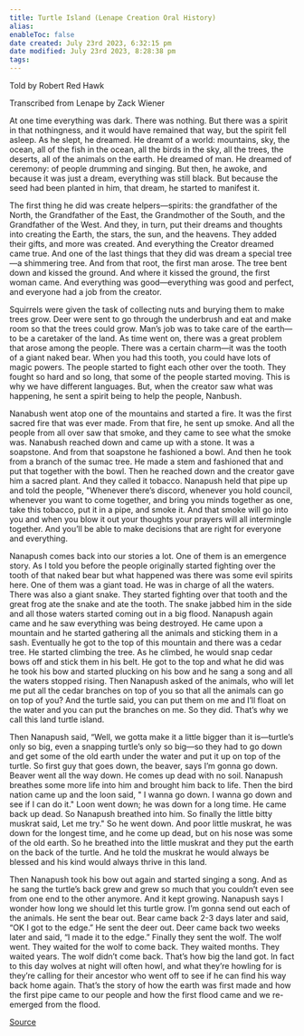 ```yaml
---
title: Turtle Island (Lenape Creation Oral History)
alias: 
enableToc: false
date created: July 23rd 2023, 6:32:15 pm
date modified: July 23rd 2023, 8:28:38 pm
tags: 
---
```

Told by Robert Red Hawk

Transcribed from Lenape by Zack Wiener

At one time everything was dark. There was nothing. But there was a spirit in that nothingness, and it would have remained that way, but the spirit fell asleep. As he slept, he dreamed. He dreamt of a world: mountains, sky, the ocean, all of the fish in the ocean, all the birds in the sky, all the trees, the deserts, all of the animals on the earth. He dreamed of man. He dreamed of ceremony: of people drumming and singing. But then, he awoke, and because it was just a dream, everything was still black. But because the seed had been planted in him, that dream, he started to manifest it.

The first thing he did was create helpers—spirits: the grandfather of the North, the Grandfather of the East, the Grandmother of the South, and the Grandfather of the West. And they, in turn, put their dreams and thoughts into creating the Earth, the stars, the sun, and the heavens. They added their gifts, and more was created. And everything the Creator dreamed came true. And one of the last things that they did was dream a special tree—a shimmering tree. And from that root, the first man arose. The tree bent down and kissed the ground. And where it kissed the ground, the first woman came. And everything was good—everything was good and perfect, and everyone had a job from the creator.

Squirrels were given the task of collecting nuts and burying them to make trees grow. Deer were sent to go through the underbrush and eat and make room so that the trees could grow. Man’s job was to take care of the earth—to be a caretaker of the land. As time went on, there was a great problem that arose among the people. There was a certain charm—it was the tooth of a giant naked bear. When you had this tooth, you could have lots of magic powers. The people started to fight each other over the tooth. They fought so hard and so long, that some of the people started moving. This is why we have different languages. But, when the creator saw what was happening, he sent a spirit being to help the people, Nanbush.

Nanabush went atop one of the mountains and started a fire. It was the first sacred fire that was ever made. From that fire, he sent up smoke. And all the people from all over saw that smoke, and they came to see what the smoke was. Nanabush reached down and came up with a stone. It was a soapstone. And from that soapstone he fashioned a bowl. And then he took from a branch of the sumac tree. He made a stem and fashioned that and put that together with the bowl. Then he reached down and the creator gave him a sacred plant. And they called it tobacco. Nanapush held that pipe up and told the people, "Whenever there’s discord, whenever you hold council, whenever you want to come together, and bring you minds together as one, take this tobacco, put it in a pipe, and smoke it. And that smoke will go into you and when you blow it out your thoughts your prayers will all intermingle together. And you’ll be able to make decisions that are right for everyone and everything.

Nanapush comes back into our stories a lot. One of them is an emergence story. As I told you before the people originally started fighting over the tooth of that naked bear but what happened was there was some evil spirits here. One of them was a giant toad. He was in charge of all the waters. There was also a giant snake. They started fighting over that tooth and the great frog ate the snake and ate the tooth. The snake jabbed him in the side and all those waters started coming out in a big flood. Nanapush again came and he saw everything was being destroyed. He came upon a mountain and he started gathering all the animals and sticking them in a sash. Eventually he got to the top of this mountain and there was a cedar tree. He started climbing the tree. As he climbed, he would snap cedar bows off and stick them in his belt. He got to the top and what he did was he took his bow and started plucking on his bow and he sang a song and all the waters stopped rising. Then Nanapush asked of the animals, who will let me put all the cedar branches on top of you so that all the animals can go on top of you? And the turtle said, you can put them on me and I’ll float on the water and you can put the branches on me. So they did. That’s why we call this land turtle island.

Then Nanapush said, “Well, we gotta make it a little bigger than it is—turtle’s only so big, even a snapping turtle’s only so big—so they had to go down and get some of the old earth under the water and put it up on top of the turtle. So first guy that goes down, the beaver, says I’m gonna go down. Beaver went all the way down. He comes up dead with no soil. Nanapush breathes some more life into him and brought him back to life. Then the bird nation came up and the loon said, " I wanna go down. I wanna go down and see if I can do it." Loon went down; he was down for a long time. He came back up dead. So Nanapush breathed into him. So finally the little bitty muskrat said, Let me try." So he went down. And poor little muskrat, he was down for the longest time, and he come up dead, but on his nose was some of the old earth. So he breathed into the little muskrat and they put the earth on the back of the turtle. And he told the muskrat he would always be blessed and his kind would always thrive in this land.

Then Nanapush took his bow out again and started singing a song. And as he sang the turtle’s back grew and grew so much that you couldn’t even see from one end to the other anymore. And it kept growing. Nanapush says I wonder how long we should let this turtle grow. I’m gonna send out each of the animals. He sent the bear out. Bear came back 2-3 days later and said, “OK I got to the edge.” He sent the deer out. Deer came back two weeks later and said, “I made it to the edge.” Finally they sent the wolf. The wolf went. They waited for the wolf to come back. They waited months. They waited years. The wolf didn’t come back. That’s how big the land got. In fact to this day wolves at night will often howl, and what they’re howling for is they’re calling for their ancestor who went off to see if he can find his way back home again. That’s the story of how the earth was first made and how the first pipe came to our people and how the first flood came and we re-emerged from the flood.

[Source](https://web.archive.org/web/20160305144555/http://www.lenapenation.org/Lenape%20Lixsewakan%20Achimawakana/The%20Lenape%20Creation%20Story.pdf)
